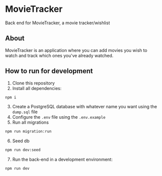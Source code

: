 # MovieTracker

Back end for MovieTracker, a movie tracker/wishlist

## About

MovieTracker is an application where you can add movies you wish to watch and track which ones you've already watched.

## How to run for development

1. Clone this repository
2. Install all dependencies:

```bash
npm i
```

3. Create a PostgreSQL database with whatever name you want using the `dump.sql` file
4. Configure the `.env` file using the `.env.example`
5. Run all migrations

```bash
npm run migration:run
```

6. Seed db

```bash
npm run dev:seed
```

7. Run the back-end in a development environment:

```bash
npm run dev
```
